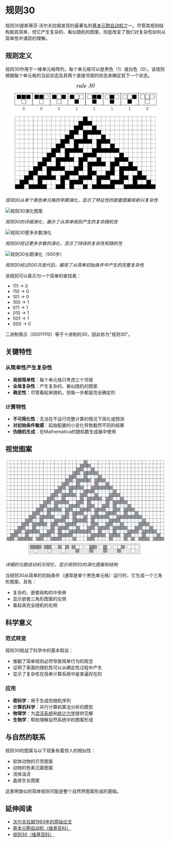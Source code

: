# 规则30

规则30是斯蒂芬·沃尔夫拉姆发现的最著名的[基本元胞自动机](https://en.wikipedia.org/wiki/Elementary_cellular_automaton)之一。尽管其规则结构极其简单，但它产生复杂的、看似随机的图案，彻底改变了我们对复杂性如何从简单性中涌现的理解。

## 规则定义

规则30作用于一维单元格阵列，每个单元格可以是黑色（1）或白色（0）。该规则根据每个单元格的当前状态及其两个直接邻居的状态来确定其下一个状态。

![规则30初始图案](images/cellular-automata/rule-30-initial-pattern.svg)

*规则30从单个黑色单元格的早期演化，显示了特征性的嵌套图案和新兴复杂性*

![规则30演化图案](../images/cellular-automata/p27_1.png)

*规则30的详细演化，展示了从简单规则产生的复杂随机性*

![规则30更多步数演化](../images/cellular-automata/p29.png)

*规则30经过更多步数的演化，显示了持续的复杂性和随机性*

![规则30长期演化（500步）](../images/cellular-automata/p30.png)

*规则30经过500次迭代后，展现了从简单初始条件中产生的完整复杂性*

该规则可以表示为一个简单的查找表：
- 111 → 0
- 110 → 0  
- 101 → 0
- 100 → 1
- 011 → 1
- 010 → 1
- 001 → 1
- 000 → 0

二进制表示（00011110）等于十进制的30，因此称为"规则30"。

## 关键特性

### 从简单性产生复杂性
- **局部简单性**：每个单元格只考虑三个邻居
- **全局复杂性**：产生复杂的、看似随机的图案
- **确定性**：尽管看起来随机，但每一步都是完全确定的

### 计算特性
- **不可简化性**：无法在不运行完整计算的情况下简化或预测
- **对初始条件敏感**：起始配置的小变化导致截然不同的结果
- **伪随机生成**：在Mathematica的随机数生成器中使用

## 视觉图案

![规则30元胞自动机](images/cellular-automata/cellular-automata-rule-30.svg)

*详细的元胞自动机可视化，显示规则30的演化图案和结构*

当规则30从简单的初始条件（通常是单个黑色单元格）运行时，它生成一个三角形图案，具有：
- 复杂的、嵌套结构的中央脊
- 显示嵌套三角形图案的左侧
- 看起来完全随机的右侧

## 科学意义

### 范式转变
规则30挑战了科学中的基本假设：
- 推翻了简单规则必然导致简单行为的观念
- 证明了表面的随机性可以从确定性过程中产生
- 显示了复杂性在简单计算系统中是普遍存在的

### 应用
- **密码学**：用于生成伪随机序列
- **计算机科学**：并行计算和算法分析的模型
- **物理学**：为[混沌系统](https://en.wikipedia.org/wiki/Chaos_theory)和[统计力学](https://en.wikipedia.org/wiki/Statistical_mechanics)提供见解
- **生物学**：帮助理解自然系统中的图案形成

## 与自然的联系

规则30的图案与以下现象有着惊人的相似性：
- 软体动物的贝壳图案
- 动物的色素沉着图案
- 流体湍流
- 晶体生长图案

这表明类似的简单规则可能是整个自然界图案形成的基础。

## 延伸阅读

- [沃尔夫拉姆1983年的原始论文](https://www.stephenwolfram.com/publications/cellular-automata-irreversibility-randomness/)
- [基本元胞自动机（维基百科）](https://en.wikipedia.org/wiki/Elementary_cellular_automaton)
- [规则30（维基百科）](https://en.wikipedia.org/wiki/Rule_30)
